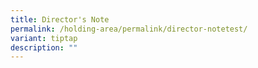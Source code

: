 ```yaml
---
title: Director's Note
permalink: /holding-area/permalink/director-notetest/
variant: tiptap
description: ""
---
```

